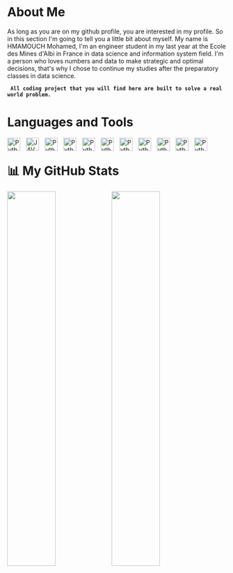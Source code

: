 # About Me

As long as you are on my github profile, you are interested in my profile. So in this section I'm going to tell you a little bit about myself.
My name is HMAMOUCH Mohamed, I'm an engineer student in my last year at the Ecole des Mines d'Albi in France in data science and information system field. I'm a person who loves numbers and data to make strategic and optimal decisions, that's why I chose to continue my studies after the preparatory classes in data science.

**` All coding project that you will find here are built to solve a real world problem.`**



# Languages and Tools 

<img align='left' alt='Python' width='30px' style='padding-right : 10px;' src='https://cdn.jsdelivr.net/gh/devicons/devicon/icons/python/python-original.svg' />
<img align='left' alt='JAVA' width='30px' style='padding-right : 10px;' src='https://cdn.jsdelivr.net/gh/devicons/devicon/icons/java/java-original.svg' />
<img align='left' alt='Python' width='30px' style='padding-right : 10px;' src='https://cdn.jsdelivr.net/gh/devicons/devicon/icons/c/c-original.svg' />
<img align='left' alt='Python' width='30px' style='padding-right : 10px;' src='https://cdn.jsdelivr.net/gh/devicons/devicon/icons/tensorflow/tensorflow-original.svg' />
<img align='left' alt='Python' width='30px' style='padding-right : 10px;' src='https://cdn.jsdelivr.net/gh/devicons/devicon/icons/flask/flask-original.svg' />
<img align='left' alt='Python' width='30px' style='padding-right : 10px;' src='https://cdn.jsdelivr.net/gh/devicons/devicon/icons/mysql/mysql-original.svg' />
<img align='left' alt='Python' width='30px' style='padding-right : 10px;' src='https://cdn.jsdelivr.net/gh/devicons/devicon/icons/git/git-original-wordmark.svg' />
<img align='left' alt='Python' width='30px' style='padding-right : 10px;' src='https://cdn.jsdelivr.net/gh/devicons/devicon/icons/gitlab/gitlab-original-wordmark.svg' />
<img align='left' alt='Python' width='30px' style='padding-right : 10px;' src='https://cdn.jsdelivr.net/gh/devicons/devicon/icons/postgresql/postgresql-original.svg' />
<img align='left' alt='Python' width='30px' style='padding-right : 10px;' src="https://cdn.jsdelivr.net/gh/devicons/devicon/icons/html5/html5-original.svg" />
<img align='left' alt='Python' width='30px' style='padding-right : 10px;' src="https://cdn.jsdelivr.net/gh/devicons/devicon/icons/css3/css3-original.svg" />
<br/>     

# 📊 My GitHub Stats

<img align='left' width='47%' src="https://github-readme-stats.vercel.app/api?username=MohamedHmamouch&show_icons=true&theme=radical"/>

<img align='left' width='47%' src="https://github-readme-stats.vercel.app/api/top-langs/?username=MohamedHmamouch&layout=compact"/>


                                        
